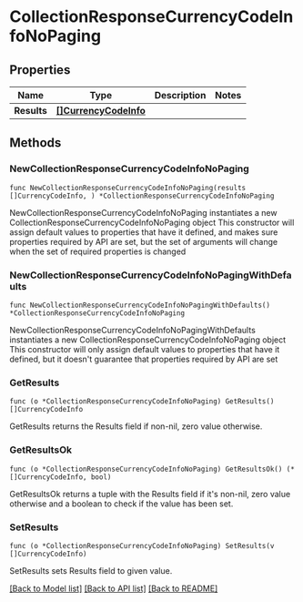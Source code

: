 # CollectionResponseCurrencyCodeInfoNoPaging

## Properties

Name | Type | Description | Notes
------------ | ------------- | ------------- | -------------
**Results** | [**[]CurrencyCodeInfo**](CurrencyCodeInfo.md) |  | 

## Methods

### NewCollectionResponseCurrencyCodeInfoNoPaging

`func NewCollectionResponseCurrencyCodeInfoNoPaging(results []CurrencyCodeInfo, ) *CollectionResponseCurrencyCodeInfoNoPaging`

NewCollectionResponseCurrencyCodeInfoNoPaging instantiates a new CollectionResponseCurrencyCodeInfoNoPaging object
This constructor will assign default values to properties that have it defined,
and makes sure properties required by API are set, but the set of arguments
will change when the set of required properties is changed

### NewCollectionResponseCurrencyCodeInfoNoPagingWithDefaults

`func NewCollectionResponseCurrencyCodeInfoNoPagingWithDefaults() *CollectionResponseCurrencyCodeInfoNoPaging`

NewCollectionResponseCurrencyCodeInfoNoPagingWithDefaults instantiates a new CollectionResponseCurrencyCodeInfoNoPaging object
This constructor will only assign default values to properties that have it defined,
but it doesn't guarantee that properties required by API are set

### GetResults

`func (o *CollectionResponseCurrencyCodeInfoNoPaging) GetResults() []CurrencyCodeInfo`

GetResults returns the Results field if non-nil, zero value otherwise.

### GetResultsOk

`func (o *CollectionResponseCurrencyCodeInfoNoPaging) GetResultsOk() (*[]CurrencyCodeInfo, bool)`

GetResultsOk returns a tuple with the Results field if it's non-nil, zero value otherwise
and a boolean to check if the value has been set.

### SetResults

`func (o *CollectionResponseCurrencyCodeInfoNoPaging) SetResults(v []CurrencyCodeInfo)`

SetResults sets Results field to given value.



[[Back to Model list]](../README.md#documentation-for-models) [[Back to API list]](../README.md#documentation-for-api-endpoints) [[Back to README]](../README.md)


